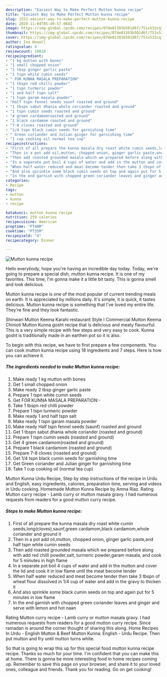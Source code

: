 ```yaml
---
description: "Easiest Way to Make Perfect Mutton kunna recipe"
title: "Easiest Way to Make Perfect Mutton kunna recipe"
slug: 1552-easiest-way-to-make-perfect-mutton-kunna-recipe
date: 2020-11-04T05:49:57.068Z
image: https://img-global.cpcdn.com/recipes/07de01393b501d6f/751x532cq70/mutton-kunna-recipe-recipe-main-photo.jpg
thumbnail: https://img-global.cpcdn.com/recipes/07de01393b501d6f/751x532cq70/mutton-kunna-recipe-recipe-main-photo.jpg
cover: https://img-global.cpcdn.com/recipes/07de01393b501d6f/751x532cq70/mutton-kunna-recipe-recipe-main-photo.jpg
author: Ina Howell
ratingvalue: 4
reviewcount: 10018
recipeingredient:
- "1 kg mutton with bones"
- "1 small chopped onion"
- "2 tbsp ginger garlic paste"
- "1 tspn white cumin seeds"
- " FOR KUNNA MASALA PREPARATION"
- "1 tbspn red chilli powder"
- "1 tspn turmeric powder"
- "1 and half tspn salt"
- "1 tspn garam masala powder"
- "Half tspn fennel seeds saunf roasted and ground"
- "1 tbspn sabut dhania whole coriander roasted and ground"
- "1 tspn cumin seeds roasted and ground"
- "4 green cardamomroasted and ground"
- "1 black cardamom roasted and ground"
- "7-8 cloves roasted and ground"
- "1/4 tspn black cumin seeds for garnishing time"
- " Green coriander and Julian ginger for garnishing time"
- "1 cup cooking oil normal tea cup"
recipeinstructions:
- "First of all prepare the kunna masala dry roast white cumin seeds,long(cloves),saunf,green cardamom,black cardamom,whole coriander and ground it"
- "Then in a pot add oil,mutton, chopped onion, ginger garlic paste,and half tspn white cumin seeds"
- "Then add roasted grounded masala which we prepared before along with add red chilli powder,salt, turmeric powder,garam masala, and cook for 5 minutes in high flame"
- "In a separate pot boil 4 cups of water and add in the mutton and cover the lid and cook it in low flame until the meat become tender"
- "When half water reduced and meat become tender then take 3 tbspn of wheat flour dissolved in 1/4 cup of water and add in the gravy to thicken it"
- "And also sprinkle some black cumin seeds on top and again put for 5 minutes in low flame"
- "In the end garnish with chopped green coriander leaves and ginger and serve with lemon and hot naan"
categories:
- Recipe
tags:
- mutton
- kunna
- recipe

katakunci: mutton kunna recipe 
nutrition: 259 calories
recipecuisine: American
preptime: "PT40M"
cooktime: "PT35M"
recipeyield: "4"
recipecategory: Dinner

---
```



![Mutton kunna recipe](https://img-global.cpcdn.com/recipes/07de01393b501d6f/751x532cq70/mutton-kunna-recipe-recipe-main-photo.jpg)

Hello everybody, hope you're having an incredible day today. Today, we're going to prepare a special dish, mutton kunna recipe. It is one of my favorites. This time, I'm gonna make it a little bit tasty. This is gonna smell and look delicious.

Mutton kunna recipe is one of the most popular of current trending meals on earth. It is appreciated by millions daily. It's simple, it is quick, it tastes delicious. Mutton kunna recipe is something that I've loved my entire life. They're fine and they look fantastic.

Shinwari Mutton Keema Karahi restaurant Style I Commercial Mutton Keema Chinioti Mutton Kunna gosht recipe that is delicious and meaty flavourful. This is a very simple recipe with few steps and very easy to cook. Kunna gosht is traditionally made in an earthen pot so it is also.


To begin with this recipe, we have to first prepare a few components. You can cook mutton kunna recipe using 18 ingredients and 7 steps. Here is how you can achieve it.

<!--inarticleads1-->

##### The ingredients needed to make Mutton kunna recipe:

1. Make ready 1 kg mutton with bones
1. Get 1 small chopped onion
1. Make ready 2 tbsp ginger garlic paste
1. Prepare 1 tspn white cumin seeds
1. Get  FOR KUNNA MASALA PREPARATION:-
1. Take 1 tbspn red chilli powder
1. Prepare 1 tspn turmeric powder
1. Make ready 1 and half tspn salt
1. Make ready 1 tspn garam masala powder
1. Make ready Half tspn fennel seeds (saunf) roasted and ground
1. Get 1 tbspn sabut dhania whole coriander (roasted and ground)
1. Prepare 1 tspn cumin seeds (roasted and ground)
1. Get 4 green cardamom(roasted and ground)
1. Prepare 1 black cardamom (roasted and ground)
1. Prepare 7-8 cloves (roasted and ground)
1. Get 1/4 tspn black cumin seeds for garnishing time
1. Get  Green coriander and Julian ginger for garnishing time
1. Take 1 cup cooking oil (normal tea cup)


Mutton Kunna Urdu Recipe, Step by step instructions of the recipe in Urdu and English, easy ingredients, calories, preparation time, serving and videos in Urdu cooking. Homemade Mutton Kunna Recipe by Amna Riaz. Rating Mutton curry recipe - Lamb curry or mutton masala gravy. I had numerous requests from readers for a good mutton curry recipe. 

<!--inarticleads2-->

##### Steps to make Mutton kunna recipe:

1. First of all prepare the kunna masala dry roast white cumin seeds,long(cloves),saunf,green cardamom,black cardamom,whole coriander and ground it
1. Then in a pot add oil,mutton, chopped onion, ginger garlic paste,and half tspn white cumin seeds
1. Then add roasted grounded masala which we prepared before along with add red chilli powder,salt, turmeric powder,garam masala, and cook for 5 minutes in high flame
1. In a separate pot boil 4 cups of water and add in the mutton and cover the lid and cook it in low flame until the meat become tender
1. When half water reduced and meat become tender then take 3 tbspn of wheat flour dissolved in 1/4 cup of water and add in the gravy to thicken it
1. And also sprinkle some black cumin seeds on top and again put for 5 minutes in low flame
1. In the end garnish with chopped green coriander leaves and ginger and serve with lemon and hot naan


Rating Mutton curry recipe - Lamb curry or mutton masala gravy. I had numerous requests from readers for a good mutton curry recipe. Since ramadan is around the corner thought of sharing this along. Home Recipes In Urdu - English Mutton &amp; Beef Mutton Kunna: English - Urdu Recipe. Then put mutton and fry until mutton turns white. 

So that is going to wrap this up for this special food mutton kunna recipe recipe. Thanks so much for your time. I'm confident that you can make this at home. There is gonna be more interesting food in home recipes coming up. Remember to save this page on your browser, and share it to your loved ones, colleague and friends. Thank you for reading. Go on get cooking!
